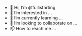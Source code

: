- 👋 Hi, I’m @fullistarting
- 👀 I’m interested in ...
- 🌱 I’m currently learning ...
- 💞️ I’m looking to collaborate on ...
- 📫 How to reach me ...

<!---
fullistarting/fullistarting is a ✨ special ✨ repository because its `README.md` (this file) appears on your GitHub profile.
You can click the Preview link to take a look at your changes.
--->
